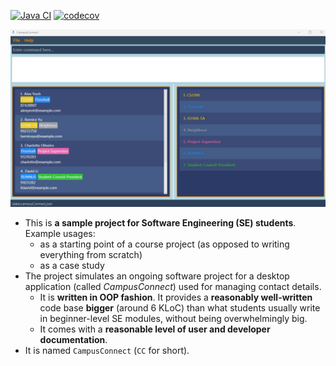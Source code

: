 [![Java CI](https://github.com/AY2425S1-CS2103T-F14a-4/tp/workflows/Java%20CI/badge.svg)](https://github.com/AY2425S1-CS2103T-F14a-4/tp/actions)    [![codecov](https://codecov.io/gh/AY2425S1-CS2103T-F14a-4/tp/graph/badge.svg?token=WJ26AR9Y26)](https://codecov.io/gh/AY2425S1-CS2103T-F14a-4/tp)

![Ui](docs/images/Ui.png)

* This is **a sample project for Software Engineering (SE) students**.<br>
  Example usages:
  * as a starting point of a course project (as opposed to writing everything from scratch)
  * as a case study
* The project simulates an ongoing software project for a desktop application (called _CampusConnect_) used for managing contact details.
  * It is **written in OOP fashion**. It provides a **reasonably well-written** code base **bigger** (around 6 KLoC) than what students usually write in beginner-level SE modules, without being overwhelmingly big.
  * It comes with a **reasonable level of user and developer documentation**.
* It is named `CampusConnect` (`CC` for short).
